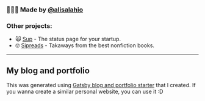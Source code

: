 ### 🙋🏻‍♂️ Made by [@alisalahio](https://twitter.com/alisalahio)  

### Other projects:
- 🙀 [Sup](https://supstatus.com) - The status page for your startup.
- 🤓 [Sipreads](https://sipreads.com) - Takaways from the best nonfiction books.
--- 

## My blog and portfolio

This was generated using [Gatsby blog and portfolio starter](https://github.com/alisalahio/gatsby-starter-blog-and-portfolio) that I created. If you wanna create a similar personal website, you can use it :D
